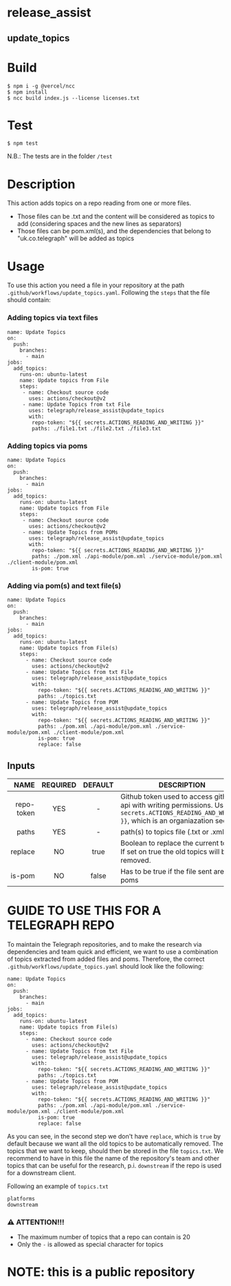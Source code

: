 # release_assist
## update_topics

# Build
```
$ npm i -g @vercel/ncc
$ npm install
$ ncc build index.js --license licenses.txt
```

# Test
```
$ npm test
```
N.B.: The tests are in the folder `/test`

# Description

This action adds topics on a repo reading from one or more files.
- Those files can be .txt and the content will be considered as topics to add (considering spaces and the new lines as separators)
- Those files can be pom.xml(s), and the dependencies that belong to "uk.co.telegraph" will be added as topics

# Usage
To use this action you need a file in your repository at the path `.github/workflows/update_topics.yaml`. Following the `steps` that the file should contain:

### Adding topics via text files 
```
name: Update Topics
on:
  push:
    branches:
      - main
jobs:
  add_topics:
    runs-on: ubuntu-latest
    name: Update topics from File
    steps:
     - name: Checkout source code
       uses: actions/checkout@v2
     - name: Update Topics from txt File
       uses: telegraph/release_assist@update_topics
       with:
        repo-token: "${{ secrets.ACTIONS_READING_AND_WRITING }}"
        paths: ./file1.txt ./file2.txt ./file3.txt
```

### Adding topics via poms
```
name: Update Topics
on:
  push:
    branches:
      - main
jobs:
  add_topics:
    runs-on: ubuntu-latest
    name: Update topics from File
    steps:
     - name: Checkout source code
       uses: actions/checkout@v2
     - name: Update Topics from POMs
       uses: telegraph/release_assist@update_topics
       with:
        repo-token: "${{ secrets.ACTIONS_READING_AND_WRITING }}"
        paths: ./pom.xml ./api-module/pom.xml ./service-module/pom.xml ./client-module/pom.xml
        is-pom: true
```

### Adding via pom(s) and text file(s)
```
name: Update Topics
on:
  push:
    branches:
      - main
jobs:
  add_topics:
    runs-on: ubuntu-latest
    name: Update topics from File(s)
    steps:
      - name: Checkout source code
        uses: actions/checkout@v2
      - name: Update Topics from txt File
        uses: telegraph/release_assist@update_topics
        with:
          repo-token: "${{ secrets.ACTIONS_READING_AND_WRITING }}"
          paths: ./topics.txt
      - name: Update Topics from POM
        uses: telegraph/release_assist@update_topics
        with:
          repo-token: "${{ secrets.ACTIONS_READING_AND_WRITING }}"
          paths: ./pom.xml ./api-module/pom.xml ./service-module/pom.xml ./client-module/pom.xml
          is-pom: true
          replace: false
```

## Inputs

| NAME | REQUIRED | DEFAULT | DESCRIPTION
| ---: | :---: | :---: | ---
| repo-token | YES | - | Github token used to access github api with writing permissions. Use `${{ secrets.ACTIONS_READING_AND_WRITING }}`, which is an organiazation secret
| paths | YES | - | path(s) to topics file (.txt or .xml)
| replace | NO | true | Boolean to replace the current topics. If set on true the old topics will be removed.
| is-pom | NO | false | Has to be true if the file sent are poms

# GUIDE TO USE THIS FOR A TELEGRAPH REPO 

To maintain the Telegraph repositories, and to make the research via dependencies and team quick and efficient, we want to use a combination of topics extracted from added files and poms.
Therefore, the correct `.github/workflows/update_topics.yaml` should look like the following:

```
name: Update Topics
on:
  push:
    branches:
      - main
jobs:
  add_topics:
    runs-on: ubuntu-latest
    name: Update topics from File(s)
    steps:
      - name: Checkout source code
        uses: actions/checkout@v2
      - name: Update Topics from txt File
        uses: telegraph/release_assist@update_topics
        with:
          repo-token: "${{ secrets.ACTIONS_READING_AND_WRITING }}"
          paths: ./topics.txt
      - name: Update Topics from POM
        uses: telegraph/release_assist@update_topics
        with:
          repo-token: "${{ secrets.ACTIONS_READING_AND_WRITING }}"
          paths: ./pom.xml ./api-module/pom.xml ./service-module/pom.xml ./client-module/pom.xml
          is-pom: true
          replace: false
```

As you can see, in the second step we don't have `replace`, which is `true` by default because we want all the old topics to be automatically removed.
The topics that we want to keep, should then be stored in the file `topics.txt`. We recommend to have in this file the name of the repository's team
and other topics that can be useful for the research, p.i. `downstream` if the repo is used for a downstream client.

Following an example of `topics.txt`
```
platforms
downstream
```

### ⚠ ATTENTION!!!

* The maximum number of topics that a repo can contain is 20
* Only the `-` is allowed as special character for topics

# NOTE: this is a public repository
